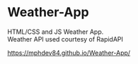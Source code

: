 # Weather-App
HTML/CSS and JS Weather App.<br>
Weather API used courtesy of RapidAPI

https://mphdev84.github.io/Weather-App/
